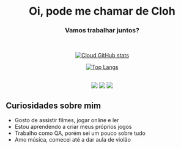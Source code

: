 <div align=center>  
  <h1>Oi, pode me chamar de Cloh</h1>
  <h3>Vamos trabalhar juntos?</h3>
</div>
<br>
<div align=center>
  
  [![Cloud GitHub stats](https://github-readme-stats.vercel.app/api?username=CloudCryyy&show_icons=true&theme=bear&rank_icon=github&include_all_commits=true)](https://github.com/CloudCryyy/github-readme-stats)
  
  [![Top Langs](https://github-readme-stats.vercel.app/api/top-langs/?username=CloudCryyy&layout=compact&theme=bear)](https://github.com/CloudCryyy/github-readme-stats)

<br>
  <a href="https://www.instagram.com/cloudcrycoding/" target="_blank" rel=”noopener”>
    <img src="https://img.shields.io/badge/-Instagram-%23E4405F?style=for-the-badge&logo=instagram&logoColor=white"/></a>
  <a href = "mailto:cloudcryy@gmail.com" target="_blank" rel=”noopener”>
    <img src="https://img.shields.io/badge/-Gmail-%23333?style=for-the-badge&logo=gmail&logoColor=white"/></a>
  <a href="https://www.linkedin.com/in/cloudcry/" target="_blank" rel=”noopener”>
    <img src="https://img.shields.io/badge/-LinkedIn-%230077B5?style=for-the-badge&logo=linkedin&logoColor=white"/></a>
</div>

## Curiosidades sobre mim

- Gosto de assistir filmes, jogar online e ler
- Estou aprendendo a criar meus próprios jogos
- Trabalho como QA, porém sei um pouco sobre tudo
- Amo música, comecei até a dar aula de violão
